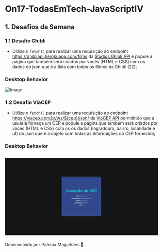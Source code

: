 # On17-TodasEmTech-JavaScriptIV

## 1. Desafios da Semana

### 1.1 Desafio Ghibli

- Utilize o `fetch()` para realizar uma requisição ao endpoint https://ghibliapi.herokuapp.com/films da [Studios Ghibli API](https://ghibliapi.herokuapp.com/) e popule a página que também será criados por vocês (HTML e CSS) com os dados do json que é a lista com todos os filmes da Ghibli (22);

### Desktop Behavior

![Image](https://github.com/pmagalhaes2/atividades-reprograma/blob/main/JAVASCRIPT-IV/desafios/Ghibli/gif/desktop-behavior.gif?raw=true)

### 1.2 Desafio ViaCEP

- Utilize o `fetch()` para realizar uma requisição ao endpoint https://viacep.com.br/ws/${cep}/json/ da [ViaCEP API](https://viacep.com.br/) permitindo que a usuária forneça um CEP e popule a página que também será criados por vocês (HTML e CSS) com os os dados (logradouro, bairro, localidade e uf) do json que é a objeto com todas as informações do CEP fornecido;

### Desktop Behavior

## ![Image](https://github.com/pmagalhaes2/atividades-reprograma/blob/main/JAVASCRIPT-IV/desafios/ViaCEP/image/page.png?raw=true)

Desenvolvido por Patricia Magalhães 💙
